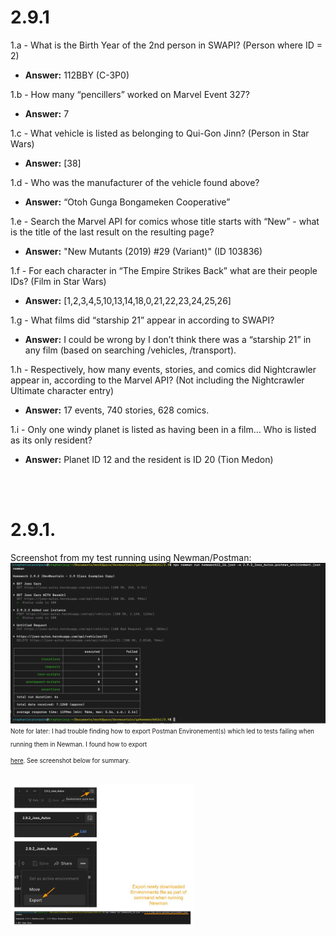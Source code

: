 <h1>2.9.1</h1>

1.a - What is the Birth Year of the 2nd person in SWAPI? (Person where ID = 2)<br>
* **Answer:** 112BBY (C-3P0)  

1.b - How many “pencillers” worked on Marvel Event 327?<br>
* **Answer:**  7  

1.c - What vehicle is listed as belonging to Qui-Gon Jinn? (Person in Star Wars)<br>
* **Answer:**  [38]  
 
1.d - Who was the manufacturer of the vehicle found above?<br>
* **Answer:**  “Otoh Gunga Bongameken Cooperative”  

1.e - Search the Marvel API for comics whose title starts with “New” - what is the title of the last result on the resulting page?<br>
* **Answer:**  "New Mutants (2019) #29 (Variant)" (ID 103836)  

1.f - For each character in “The Empire Strikes Back” what are their people IDs? (Film in Star Wars)<br>
* **Answer:**  [1,2,3,4,5,10,13,14,18,0,21,22,23,24,25,26]  

1.g - What films did “starship 21” appear in according to SWAPI?<br>
* **Answer:**  I could be wrong by I don’t think there was a “starship 21” in any film (based on searching /vehicles, /transport).  

1.h - Respectively, how many events, stories, and comics did Nightcrawler appear in, according to the Marvel API? (Not including the Nightcrawler Ultimate character entry)<br>
* **Answer:**  17 events, 740 stories, 628 comics.  

1.i - Only one windy planet is listed as having been in a film… Who is listed as its only resident?<br>
* **Answer:**  Planet ID 12 and the resident is ID 20 (Tion Medon)  
<br>
<br>
<h1>2.9.1.</h1>
Screenshot from my test running using Newman/Postman:
<br>
<img src="images/image_screenshot_result292.png" alt="Newman result" style="height: 200px/">

<br>
<sub><sup>Note for later: I had trouble finding how to export Postman Environement(s) which led to tests failing when running them in Newman. I found how to export

[here](https://www.kenst.com/how-to-export-environments-from-postman/). See screenshot below for summary.</sup></sub> 

<br>
<img src="images/image_postman_export_environements.jpg" alt="Export Environements" style="height: 230px"/>